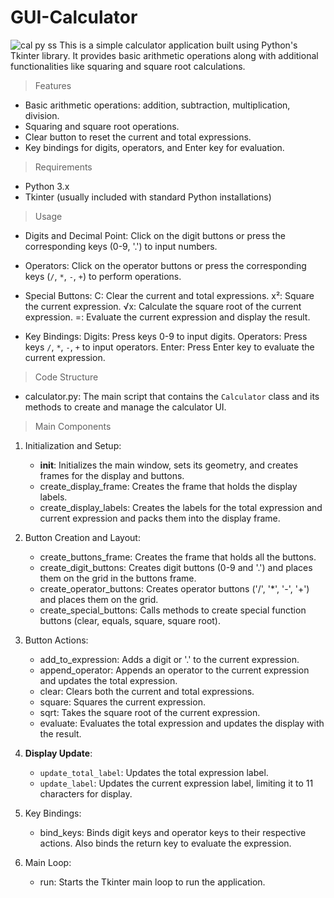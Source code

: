 # GUI-Calculator
![cal py ss](https://github.com/user-attachments/assets/fa8adc8e-47ff-47a1-8d12-1bfa785ad422)
This is a simple calculator application built using Python's Tkinter library. It provides basic arithmetic operations along with additional functionalities like squaring and square root calculations.

>Features
- Basic arithmetic operations: addition, subtraction, multiplication, division.
- Squaring and square root operations.
- Clear button to reset the current and total expressions.
- Key bindings for digits, operators, and Enter key for evaluation.

>Requirements
- Python 3.x
- Tkinter (usually included with standard Python installations)

>Usage
- Digits and Decimal Point: 
Click on the digit buttons or press the corresponding keys (0-9, '.') to input numbers.

- Operators: 
Click on the operator buttons or press the corresponding keys (`/`, `*`, `-`, `+`) to perform operations.

- Special Buttons:
 C: Clear the current and total expressions.
  x²: Square the current expression.
 √x: Calculate the square root of the current expression.
  =: Evaluate the current expression and display the result.
  
- Key Bindings:
 Digits: Press keys 0-9 to input digits.
 Operators: Press keys `/`, `*`, `-`, `+` to input operators.
 Enter: Press Enter key to evaluate the current expression.

>Code Structure
- calculator.py: The main script that contains the `Calculator` class and its methods to create and manage the calculator UI.

>Main Components
1. Initialization and Setup:
   - __init__: Initializes the main window, sets its geometry, and creates frames for the display and buttons.
   - create_display_frame: Creates the frame that holds the display labels.
   - create_display_labels: Creates the labels for the total expression and current expression and packs them into the display frame.

2. Button Creation and Layout:
   - create_buttons_frame: Creates the frame that holds all the buttons.
   - create_digit_buttons: Creates digit buttons (0-9 and '.') and places them on the grid in the buttons frame.
   - create_operator_buttons: Creates operator buttons ('/', '*', '-', '+') and places them on the grid.
   - create_special_buttons: Calls methods to create special function buttons (clear, equals, square, square root).

3. Button Actions:
   - add_to_expression: Adds a digit or '.' to the current expression.
   - append_operator: Appends an operator to the current expression and updates the total expression.
   - clear: Clears both the current and total expressions.
   - square: Squares the current expression.
   - sqrt: Takes the square root of the current expression.
   - evaluate: Evaluates the total expression and updates the display with the result.

4. **Display Update**:
   - `update_total_label`: Updates the total expression label.
   - `update_label`: Updates the current expression label, limiting it to 11 characters for display.

5. Key Bindings:
   - bind_keys: Binds digit keys and operator keys to their respective actions. Also binds the return key to evaluate the expression.

6. Main Loop:
   - run: Starts the Tkinter main loop to run the application.

